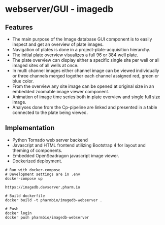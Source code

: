 # webserver/GUI - imagedb

## Features
- The main purpose of the Image database GUI component is to easily inspect and get an overview of plate images.
- Navigation of plates is done in a project-plate-acquisition hierarchy.
- The initial plate overview visualizes a full 96 or 384 well plate.
- The plate overview can display either a specific single site per well or all imaged sites of all wells at once.
- In multi channel images either channel image can be viewed individually or three channels merged together each channel assigned red, green or blue color.
- From the overview any site image can be opened at original size in an embedded zoomable image viewer component.
- Animation of image time series both in plate overview and single full size image. 
- Analyses done from the Cp-pipeline are linked and presented in a table connected to the plate being viewed.
## Implementation
- Python Tornado web server backend
- Javascript and HTML frontend utilizing Bootstrap 4 for layout and theming of components.
- Embedded OpenSeadragon javascript image viewer. 
- Dockerized deployment.



```
# Run with docker-compose
# Development settings are in .env
docker-compose up

https://imagedb.devserver.pharm.io

# Build dockerfile
docker build -t pharmbio/imagedb-webserver .

# Push
docker login
docker push pharmbio/imagedb-webserver

```

